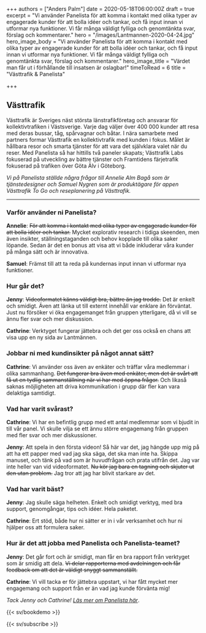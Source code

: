 +++
authors = ["Anders Palm"]
date = 2020-05-18T06:00:00Z
draft = true
excerpt = "Vi använder Panelista för att komma i kontakt med olika typer av engagerade kunder för att bolla idéer och tankar, och få input innan vi utformar nya funktioner. Vi får många väldigt fylliga och genomtänkta svar, förslag och kommentarer."
hero = "/images/Lantmannen-2020-04-24.jpg"
hero_image_body = "Vi använder Panelista för att komma i kontakt med olika typer av engagerade kunder för att bolla idéer och tankar, och få input innan vi utformar nya funktioner. Vi får många väldigt fylliga och genomtänkta svar, förslag och kommentarer."
hero_image_title = "Värdet man får ut i förhållande till insatsen är oslagbar!"
timeToRead = 6
title = "Västtrafik & Panelista"

+++
## Västtrafik

Västtrafik är Sveriges näst största länstrafikföretag och ansvarar för kollektivtrafiken i Västsverige. Varje dag väljer över 400 000 kunder att resa med deras bussar, tåg, spårvagnar och båtar. I nära samarbete med partners formar Västtrafik en kollektivtrafik med kunden i fokus. Målet är hållbara resor och smarta tjänster för att vara det självklara valet när du reser. Med Panelista så har hittills två paneler skapats; Västtrafik Labs fokuserad på utveckling av bättre tjänster och Framtidens färjetrafik fokuserad på trafiken över Göta Älv i Göteborg.

_Vi på Panelista ställde några frågor till Annelie Alm Bagå som är tjänstedesigner och Samuel Nygren som är produktägare för appen Västtrafik To Go och reseplanering på Västtrafik._

***

### Varför använder ni Panelista?

**Annelie**: ~~För att komma i kontakt med olika typer av engagerade kunder för att bolla idéer och tankar.~~ Mycket explorativ research i tidiga skeenden, men även insikter, ställningstaganden och behov kopplade till olika saker löpande. Sedan är det en bonus att visa att vi både inkluderar våra kunder på många sätt och är innovativa.

**Samuel**: Främst till att ta reda på kundernas input innan vi utformar nya funktioner.

### Hur går det?

**Jenny**: ~~Videoformatet känns väldigt bra, bättre än jag trodde.~~ Det är enkelt och smidigt. Även att länka ut till externt innehåll var enklare än förväntat. Just nu försöker vi öka engagemanget från gruppen ytterligare, då vi vill se ännu fler svar och mer diskussion.

**Cathrine**: Verktyget fungerar jättebra och det ger oss också en chans att visa upp en ny sida av Lantmännen.

### Jobbar ni med kundinsikter på något annat sätt?

**Cathrine**: Vi använder oss även av enkäter och träffar våra medlemmar i olika sammanhang. ~~Det fungerar bra även med enkäter, men det är svårt att få ut en tydlig sammanställning när vi har med öppna frågor.~~ Och likaså saknas möjligheten att driva kommunikation i grupp där fler kan vara delaktiga samtidigt.

### Vad har varit svårast?

**Cathrine**: Vi har en befintlig grupp med ett antal medlemmar som vi bjudit in till vår panel. Vi skulle vilja se ett ännu större engagemang från gruppen med fler svar och mer diskussioner.

**Jenny**: Att spela in den första videon! Så här var det, jag hängde upp mig på att ha ett papper med vad jag ska säga, det ska man inte ha. Skippa manuset, och tänk på vad som är huvudfrågan och prata utifrån det. Jag var inte heller van vid videoformatet. ~~Nu kör jag bara en tagning och skjuter ut den utan problem.~~ Jag tror att jag har blivit starkare av det.

### Vad har varit bäst?

**Jenny**: Jag skulle säga helheten. Enkelt och smidigt verktyg, med bra support, genomgångar, tips och idéer. Hela paketet.

**Cathrine**: Ert stöd, både hur ni sätter er in i vår verksamhet och hur ni hjälper oss att formulera saker.

### Hur är det att jobba med Panelista och Panelista-teamet?

**Jenny**: Det går fort och är smidigt, man får en bra rapport från verktyget som är smidig att dela. ~~Vi delar rapporterna med avdelningen och får feedback om att det är väldigt snyggt sammanställt.~~

**Cathrine**: Vi vill tacka er för jättebra uppstart, vi har fått mycket mer engagemang och support från er än vad jag kunde förvänta mig!

_Tack Jenny och Cathrine!_ [_Läs mer om Panelista här_](https://panelista.com "Panelista").

{{< sv/bookdemo >}}

{{< sv/subscribe >}}